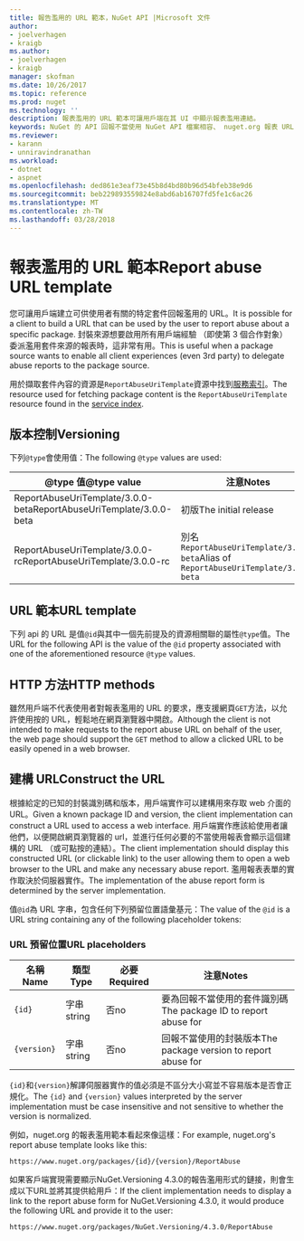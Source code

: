```yaml
---
title: 報告濫用的 URL 範本，NuGet API |Microsoft 文件
author:
- joelverhagen
- kraigb
ms.author:
- joelverhagen
- kraigb
manager: skofman
ms.date: 10/26/2017
ms.topic: reference
ms.prod: nuget
ms.technology: ''
description: 報表濫用的 URL 範本可讓用戶端在其 UI 中顯示報表濫用連結。
keywords: NuGet 的 API 回報不當使用 NuGet API 檔案相容、 nuget.org 報表 URL 範本
ms.reviewer:
- karann
- unniravindranathan
ms.workload:
- dotnet
- aspnet
ms.openlocfilehash: ded861e3eaf73e45b8d4bd80b96d54bfeb38e9d6
ms.sourcegitcommit: beb229893559824e8abd6ab16707fd5fe1c6ac26
ms.translationtype: MT
ms.contentlocale: zh-TW
ms.lasthandoff: 03/28/2018
---
```

# <a name="report-abuse-url-template"></a><span data-ttu-id="f16b9-104">報表濫用的 URL 範本</span><span class="sxs-lookup"><span data-stu-id="f16b9-104">Report abuse URL template</span></span>

<span data-ttu-id="f16b9-105">您可讓用戶端建立可供使用者有關的特定套件回報濫用的 URL。</span><span class="sxs-lookup"><span data-stu-id="f16b9-105">It is possible for a client to build a URL that can be used by the user to report abuse about a specific package.</span></span> <span data-ttu-id="f16b9-106">封裝來源想要啟用所有用戶端經驗 （即使第 3 個合作對象） 委派濫用套件來源的報表時，這非常有用。</span><span class="sxs-lookup"><span data-stu-id="f16b9-106">This is useful when a package source wants to enable all client experiences (even 3rd party) to delegate abuse reports to the package source.</span></span>

<span data-ttu-id="f16b9-107">用於擷取套件內容的資源是`ReportAbuseUriTemplate`資源中找到[服務索引](service-index.md)。</span><span class="sxs-lookup"><span data-stu-id="f16b9-107">The resource used for fetching package content is the `ReportAbuseUriTemplate` resource found in the [service index](service-index.md).</span></span>

## <a name="versioning"></a><span data-ttu-id="f16b9-108">版本控制</span><span class="sxs-lookup"><span data-stu-id="f16b9-108">Versioning</span></span>

<span data-ttu-id="f16b9-109">下列`@type`會使用值：</span><span class="sxs-lookup"><span data-stu-id="f16b9-109">The following `@type` values are used:</span></span>

<span data-ttu-id="f16b9-110">@type 值</span><span class="sxs-lookup"><span data-stu-id="f16b9-110">@type value</span></span>                       | <span data-ttu-id="f16b9-111">注意</span><span class="sxs-lookup"><span data-stu-id="f16b9-111">Notes</span></span>
--------------------------------- | -----
<span data-ttu-id="f16b9-112">ReportAbuseUriTemplate/3.0.0-beta</span><span class="sxs-lookup"><span data-stu-id="f16b9-112">ReportAbuseUriTemplate/3.0.0-beta</span></span> | <span data-ttu-id="f16b9-113">初版</span><span class="sxs-lookup"><span data-stu-id="f16b9-113">The initial release</span></span>
<span data-ttu-id="f16b9-114">ReportAbuseUriTemplate/3.0.0-rc</span><span class="sxs-lookup"><span data-stu-id="f16b9-114">ReportAbuseUriTemplate/3.0.0-rc</span></span>   | <span data-ttu-id="f16b9-115">別名 `ReportAbuseUriTemplate/3.0.0-beta`</span><span class="sxs-lookup"><span data-stu-id="f16b9-115">Alias of `ReportAbuseUriTemplate/3.0.0-beta`</span></span>

## <a name="url-template"></a><span data-ttu-id="f16b9-116">URL 範本</span><span class="sxs-lookup"><span data-stu-id="f16b9-116">URL template</span></span>

<span data-ttu-id="f16b9-117">下列 api 的 URL 是值`@id`與其中一個先前提及的資源相關聯的屬性`@type`值。</span><span class="sxs-lookup"><span data-stu-id="f16b9-117">The URL for the following API is the value of the `@id` property associated with one of the aforementioned resource `@type` values.</span></span>

## <a name="http-methods"></a><span data-ttu-id="f16b9-118">HTTP 方法</span><span class="sxs-lookup"><span data-stu-id="f16b9-118">HTTP methods</span></span>

<span data-ttu-id="f16b9-119">雖然用戶端不代表使用者對報表濫用的 URL 的要求，應支援網頁`GET`方法，以允許使用按的 URL，輕鬆地在網頁瀏覽器中開啟。</span><span class="sxs-lookup"><span data-stu-id="f16b9-119">Although the client is not intended to make requests to the report abuse URL on behalf of the user, the web page should support the `GET` method to allow a clicked URL to be easily opened in a web browser.</span></span>

## <a name="construct-the-url"></a><span data-ttu-id="f16b9-120">建構 URL</span><span class="sxs-lookup"><span data-stu-id="f16b9-120">Construct the URL</span></span>

<span data-ttu-id="f16b9-121">根據給定的已知的封裝識別碼和版本，用戶端實作可以建構用來存取 web 介面的 URL。</span><span class="sxs-lookup"><span data-stu-id="f16b9-121">Given a known package ID and version, the client implementation can construct a URL used to access a web interface.</span></span> <span data-ttu-id="f16b9-122">用戶端實作應該給使用者讓他們，以便開啟網頁瀏覽器的 url，並進行任何必要的不當使用報表會顯示這個建構的 URL （或可點按的連結）。</span><span class="sxs-lookup"><span data-stu-id="f16b9-122">The client implementation should display this constructed URL (or clickable link) to the user allowing them to open a web browser to the URL and make any necessary abuse report.</span></span> <span data-ttu-id="f16b9-123">濫用報表表單的實作取決於伺服器實作。</span><span class="sxs-lookup"><span data-stu-id="f16b9-123">The implementation of the abuse report form is determined by the server implementation.</span></span>

<span data-ttu-id="f16b9-124">值`@id`為 URL 字串，包含任何下列預留位置語彙基元：</span><span class="sxs-lookup"><span data-stu-id="f16b9-124">The value of the `@id` is a URL string containing any of the following placeholder tokens:</span></span>

### <a name="url-placeholders"></a><span data-ttu-id="f16b9-125">URL 預留位置</span><span class="sxs-lookup"><span data-stu-id="f16b9-125">URL placeholders</span></span>

<span data-ttu-id="f16b9-126">名稱</span><span class="sxs-lookup"><span data-stu-id="f16b9-126">Name</span></span>        | <span data-ttu-id="f16b9-127">類型</span><span class="sxs-lookup"><span data-stu-id="f16b9-127">Type</span></span>    | <span data-ttu-id="f16b9-128">必要</span><span class="sxs-lookup"><span data-stu-id="f16b9-128">Required</span></span> | <span data-ttu-id="f16b9-129">注意</span><span class="sxs-lookup"><span data-stu-id="f16b9-129">Notes</span></span>
----------- | ------- | -------- | -----
`{id}`      | <span data-ttu-id="f16b9-130">字串</span><span class="sxs-lookup"><span data-stu-id="f16b9-130">string</span></span>  | <span data-ttu-id="f16b9-131">否</span><span class="sxs-lookup"><span data-stu-id="f16b9-131">no</span></span>       | <span data-ttu-id="f16b9-132">要為回報不當使用的套件識別碼</span><span class="sxs-lookup"><span data-stu-id="f16b9-132">The package ID to report abuse for</span></span>
`{version}` | <span data-ttu-id="f16b9-133">字串</span><span class="sxs-lookup"><span data-stu-id="f16b9-133">string</span></span>  | <span data-ttu-id="f16b9-134">否</span><span class="sxs-lookup"><span data-stu-id="f16b9-134">no</span></span>       | <span data-ttu-id="f16b9-135">回報不當使用的封裝版本</span><span class="sxs-lookup"><span data-stu-id="f16b9-135">The package version to report abuse for</span></span>

<span data-ttu-id="f16b9-136">`{id}`和`{version}`解譯伺服器實作的值必須是不區分大小寫並不容易版本是否會正規化。</span><span class="sxs-lookup"><span data-stu-id="f16b9-136">The `{id}` and `{version}` values interpreted by the server implementation must be case insensitive and not sensitive to whether the version is normalized.</span></span>

<span data-ttu-id="f16b9-137">例如，nuget.org 的報表濫用範本看起來像這樣：</span><span class="sxs-lookup"><span data-stu-id="f16b9-137">For example, nuget.org's report abuse template looks like this:</span></span>

    https://www.nuget.org/packages/{id}/{version}/ReportAbuse

<span data-ttu-id="f16b9-138">如果客戶端實現需要顯示NuGet.Versioning 4.3.0的報告濫用形式的鏈接，則會生成以下URL並將其提供給用戶：</span><span class="sxs-lookup"><span data-stu-id="f16b9-138">If the client implementation needs to display a link to the report abuse form for NuGet.Versioning 4.3.0, it would produce the following URL and provide it to the user:</span></span>

    https://www.nuget.org/packages/NuGet.Versioning/4.3.0/ReportAbuse
